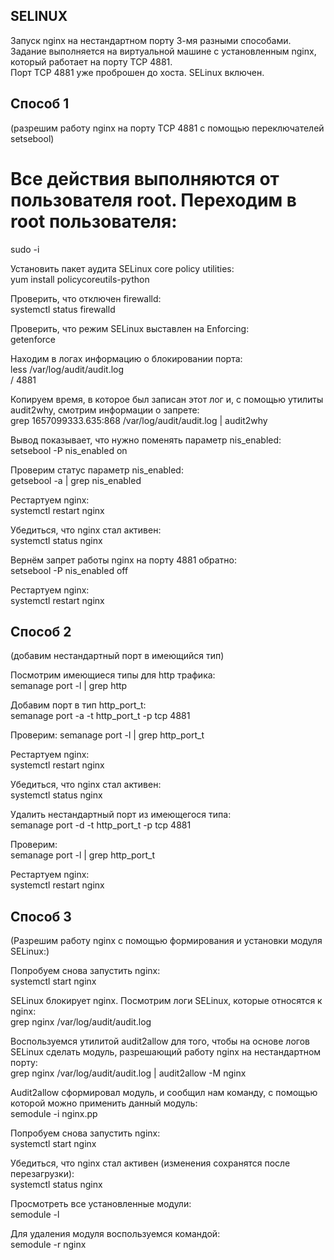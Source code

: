## SELINUX
Запуск nginx на нестандартном порту 3-мя разными способами.  
Задание выполняется на виртуальной машине с установленным nginx, который работает на порту TCP 4881.  
Порт TCP 4881 уже проброшен до хоста. SELinux включен.

## Способ 1
(разрешим работу nginx на порту TCP 4881 c помощью переключателей setsebool)

# Все действия выполняются от пользователя root. Переходим в root пользователя:  
sudo -i
  
Установить пакет аудита SELinux core policy utilities:  
yum install policycoreutils-python
  
Проверить, что отключен firewalld:  
systemctl status firewalld
  
Проверить, что режим  SELinux выставлен на Enforcing:  
getenforce
  
Находим в логах информацию о блокировании порта:  
less /var/log/audit/audit.log  
/ 4881
  
Копируем время, в которое был записан этот лог и, с помощью утилиты audit2why, смотрим информации о запрете:  
grep 1657099333.635:868 /var/log/audit/audit.log | audit2why
  
Вывод показывает, что нужно поменять параметр nis_enabled:  
setsebool -P nis_enabled on
  
Проверим статус параметр nis_enabled:  
getsebool -a | grep nis_enabled
  
Рестартуем nginx:  
systemctl restart nginx  
  
Убедиться, что nginx стал активен:  
systemctl status nginx
  
Вернём запрет работы nginx на порту 4881 обратно:  
setsebool -P nis_enabled off
  
Рестартуем nginx:  
systemctl restart nginx  
  
  
## Способ 2
(добавим нестандартный порт в имеющийся тип)  
  
Посмотрим имеющиеся типы для http трафика:  
semanage port -l | grep http
  
Добавим порт в тип http_port_t:  
semanage port -a -t http_port_t -p tcp 4881
  
Проверим:
semanage port -l | grep http_port_t  

Рестартуем nginx:  
systemctl restart nginx  

Убедиться, что nginx стал активен:  
systemctl status nginx  

Удалить нестандартный порт из имеющегося типа:  
semanage port -d -t http_port_t -p tcp 4881  

Проверим:  
semanage port -l | grep http_port_t  

Рестартуем nginx:  
systemctl restart nginx  
  
  
## Способ 3 
(Разрешим работу nginx c помощью формирования и установки модуля SELinux:)  
  
Попробуем снова запустить nginx:  
systemctl start nginx  

SELinux блокирует nginx. Посмотрим логи SELinux, которые относятся к nginx:  
grep nginx /var/log/audit/audit.log  

Воспользуемся утилитой audit2allow для того, чтобы на основе логов SELinux сделать модуль, разрешающий работу nginx на нестандартном порту:  
grep nginx /var/log/audit/audit.log | audit2allow -M nginx  

Audit2allow сформировал модуль, и сообщил нам команду, с помощью которой можно применить данный модуль:  
semodule -i nginx.pp  

Попробуем снова запустить nginx:  
systemctl start nginx  

Убедиться, что nginx стал активен (изменения сохранятся после перезагрузки):  
systemctl status nginx  
  
Просмотреть все установленные модули:  
semodule -l  
  
Для удаления модуля воспользуемся командой:  
semodule -r nginx 

